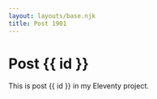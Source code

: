 ```yaml
---
layout: layouts/base.njk
title: Post 1901
---
```


# Post {{ id }}

This is post {{ id }} in my Eleventy project.

